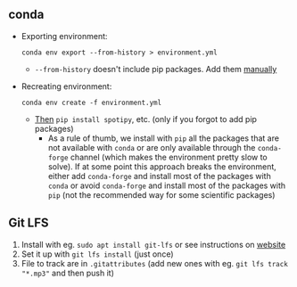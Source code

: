 ## conda

* Exporting environment:
  ```
  conda env export --from-history > environment.yml
  ```
  * `--from-history` doesn't include pip packages. Add them [manually](https://conda.io/projects/conda/en/latest/user-guide/tasks/manage-environments.html#creating-an-environment-file-manually)

* Recreating environment:
  ```
  conda env create -f environment.yml
  ```
  * [Then](https://conda.io/projects/conda/en/latest/user-guide/tasks/manage-environments.html#using-pip-in-an-environment) `pip install spotipy`, etc. (only if you forgot to add pip packages)
    * As a rule of thumb, we install with `pip` all the packages that are not available with `conda` or are only available through the `conda-forge` channel (which makes the environment pretty slow to solve). If at some point this approach breaks the environment, either add `conda-forge` and install most of the packages with `conda` or avoid `conda-forge` and install most of the packages with `pip` (not the recommended way for some scientific packages)

## Git LFS

1. Install with eg. `sudo apt install git-lfs` or see instructions on [website](https://git-lfs.com/)
2. Set it up with `git lfs install` (just once)
3. File to track are in `.gitattributes` (add new ones with eg. `git lfs track "*.mp3"` and then push it)
